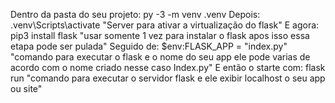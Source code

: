 Dentro da pasta do seu projeto: 
py -3 -m venv .venv
Depois: 
.venv\Scripts\activate  "Server para ativar a virtualização do flask"
E agora: 
pip3 install flask  "usar somente 1 vez para instalar o flask apos isso essa etapa pode ser pulada"
Seguido de: 
$env:FLASK_APP = "index.py"  "comando para executar o flask e o nome do seu app ele pode varias de acordo com o nome criado nesse caso Index.py"
E então o starte com:
flask run  "comando para executar o servidor flask e ele exibir localhost o seu app ou site"
